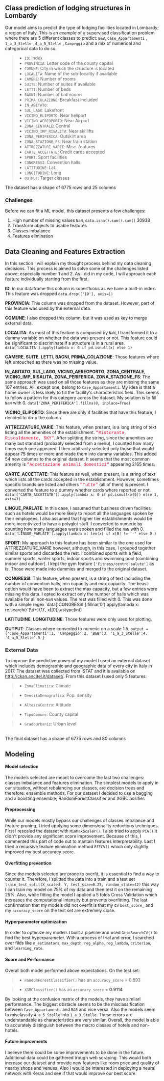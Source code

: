 
## Class prediction of lodging structures in Lombardy

Our model aims to predict the type of lodging facilities located in Lombardy; a region of Italy. This is an example of a supervised classification problem where there are 5 different classes to predict: `B&B`, `Case_Appartamenti` , `1_a_3_Stelle` , `4_a_5_Stelle` , `Campeggio` and a mix of numerical and categorical data to do so. 
<br>
>- `ID`: Index
>- `PROVINCIA`: Letter code of the county capital 
>- `COMUNE`: City in which the structure is located
>- `LOCALITA`: Name of the sub-locality if available
>- `CAMERE`: Number of rooms
>- `SUITE`: Number of suites if available
>- `LETTI`: Number of beds
>- `BAGNI`: Number of bathrooms
>- `PRIMA_COLAZIONE`: Breakfast included
>- `IN_ABITATO`: 
>- `SUL_LAGO`: Lakefront 
>- `VICINO_ELIPORTO`: Near heliport
>- `VICINO_AEREOPORTO`: Near Airport
>- `ZONA_CENTRALE`: Central
>- `VICINO_IMP_RISALITA`: Near ski lifts
>- `ZONA_PERIFERICA`: Outskirt area
>- `ZONA_STAZIONE_FS`: Near train station
>- `ATTREZZATURE_VARIE`: Misc. features 
>- `CARTE_ACCETTATE`: Credit cards accepted 
>- `SPORT`: Sport facilities
>- `CONGRESSI`: Convention halls 
>- `LATITUDINE`: Lat.
>- `LONGITUDINE`: Long.
>- `OUTPUT`: Target classes

The dataset has a shape of 6775 rows and 25 columns 



### Challenges

Before we can fit a ML model, this dataset presents a few challenges:

1. High number of missing values `NaN`, `data.isna().sum().sum()` 30938
2. Transform objects to usable features
3. Classes imbalance
4. Features elimination

## Data Cleaning and Features Extraction

In this section I will explain my thought process behind my data cleaning decisions. This process is aimed to solve some of the challenges listed above; especially number 1 and 2. As I did in my code, I will approach each feature individually starting from the first. 

**ID**: In our dataframe this column is superfluous as we have a built-in index. This feature was dropped  `data.drop(['ID'], axis=1)`

__PROVINCIA__:  This column was dropped from the dataset. However, part of this feature was used by the external data.

__COMUNE__: I also dropped this column, but it was used as key to merge external data.

__LOCALITA__: As most of this feature is composed by `NaN`, I transformed it to a dummy variable on whether the data was present or not. This feature could be significant to discriminate if a structure is in a rural area. `data['LOCALITA'].apply(lambda x: 0 if pd.isnull(x) else 1)`

__CAMERE__, __SUITE__, __LETTI__, __BAGNI__, __PRIMA_COLAZIONE__: Those features where left untouched as there was no missing value.

__IN_ABITATO__, __SUL_LAGO__, __VICINO_AEREOPORTO__, __ZONA_CENTRALE__, __VICINO_IMP_RISALITA__, __ZONA_PERIFERICA__, __ZONA_STAZIONE_FS__: The same approach was used on all those features as they are missing the same 107 entries. All, except one, belong to `Case_Appartamenti`. My idea is that a home owner is less likely to fill the facility's characteristics field. This seems to follow a pattern for this category across the dataset. My solution is to fill `NaN` with 0. `data['ZONA_PERIFERICA'].fillna(0, inplace=True)`

__VICINO_ELIPORTO__: Since there are only 4 facilities that have this feature, I decided to drop the column.

__ATTREZZATURE_VARIE__: This feature, when present, is a long string of text listing all the amenities of the establishment. <font face=Courier color=#DC143C>"Ristorante, Riscaldamento, SKY"</font>. After splitting the string, since the amenities are many but standard (probably selected from a menu), I counted how many times each one appeared. I then arbitrarily selected only those that would appear 75 times or more and made them into dummy variables. This added 54 new columns to the original dataset. It seems that the most common amenity is <font face=Courier color=#DC143C>"Accettazione animali domestici"</font> appearing 2165 times.

__CARTE_ACCETTATE__: This feature as well, when present, is a string of text which lists all the cards accepted in the establishment. However, sometimes specific brands are listed and others <font face=Courier color=#DC143C>"Tutte"</font> (all of them) is present. I converted the feature to a dummy whether cards where reported or not. `data[['CARTE_ACCETTATE']].apply(lambda x: 0 if pd.isnull(x[0]) else 1, axis=1)`

__LINGUE_PARLATE__: In this case, I assumed that business driven facilities such as hotels would be more likely to report all the languages spoken by their employees. I also assumed that higher tier establishments would be more incentivized to have a polyglot staff. I converted to numeric by counting how many languages were spoken and filled the `NaN` with 0. `data['LINGUE_PARLATE'].apply(lambda x: len(x) if x[0] != '-' else 0 )`

__SPORT__: My approach to this feature has been similar to the one used for ATTREZZATURE_VARIE however, although, in this case, I grouped together similar sports and discarded the rest. I combined sports with a field, summer sports, winter sports, indoor sports and swimming pool (combining indoor and outdoor). I kept the gym feature `['Fitness/centro salute']` as is. Those were made into dummies and merged to the original dataset. 

__CONGRESSI__: This feature, when present, is a string of text including the number of convention halls, min capacity and max capacity. The beast option would have been to extract the max capacity, but a few entries were missing this data. I opted to extract only the number of halls which was available for all non-`NaN` values. The rest was filled with 0. This was done with a simple regex `data['CONGRESSI'].fillna('0').apply(lambda x: re.search(r'(\d+){1}', x)[0]).astype(int)

__LATITUDINE__, __LONGITUDINE__: Those features were only used for plotting.

__OUTPUT__: Classes where converted to numeric on a scale 1:5. `output = {'Case_Appartamenti':1, 'Campeggio':2, 'B&B':3, '1_a_3_Stelle':4, '4_a_5_Stelle':5 }`

### External Data

To improve the predictive power of my model I used an external dataset which includes demographic and geographic data of every city in Italy in 2017. The dataset was collected from ISTAT and it is available on http://ckan.ancitel.it/dataset/. From this dataset I used only 5 features: 
<br>
>- `ZonaClimatica`: Climate 

>- `DensitaDemografica`: Pop. density 

>- `AltezzaCentro`: Altitude 

>- `TipoComune`: County capital 

>- `GradoUrbaniz`: Urban level 

<br>
The final dataset has a shape of 6775 rows and 80 columns

## Modeling

#### Model selection

The models selected are meant to overcome the last two challenges: classes imbalance and features elimination. The simplest models to apply in our situation, without rebalancing our classes, are decision trees and therefore: ensemble methods. For our dataset I decided to use a bagging and a boosting ensemble; RandomForestClassifier and XGBClassifier. 


#### Preprocessing

While our models mostly bypass our challenges of classes imbalance and feature pruning, I tried applying some dimensionality reductions techniques. First I rescaled the dataset with `MinMaxScaler()`. I also tried to apply `PCA()` it didn't provide any significant score improvement. Because of this, I commented this part of code out to mantain features interpretability.
Last I tried a recursive feature elimination method `RFECV()` which only slightly improved my best accuracy score.

#### Overfitting prevention

Since the models selected are prone to overfit, it is essential to find a way to counter it. Therefore, I splitted the data into a train and a test set `train_test_split(X_scaled, Y, test_size=0.25, random_state=42)` this way I can train my model on 75% of my data and then test it on the remaining 25%. Also, while fitting the model I applied a 5 folds Cross Validation which increases the computational intensity but prevents overfitting. The last confirmation that my models did not overfit is that my cv `best_score_`  and my `accuracy_score` on the test set are extremely close. 

#### Hyperparameter optimization

In order to optimize my models I built a pipeline and used `GridSearchCV()` to find the best hyperparameter. With a process of trial and error, I searched over filds like `n_estimators`, `max_depth`, `reg_alpha`, `reg_lambda`, `criterion`, and `learning_rate`.

#### Score and Performance

Overall both model performed above expectations. On the test set:
<br>
>- `RandomForestClassifier()` has an `accuracy_score` = 0.893

>- `XGBClassifier()` has an `accuracy_score` = __0.9114__ 

By looking at the confusion matrix of the models, they have similarl performance. The biggest obstacle seems to be the misclassification between `Case_Appartamenti` and `B&B` and vice versa. Also the models seem to misclassify `4_a_5_Stelle` into `1_a_3_Stelle`. These errors are understandable as characteristics are very similar. Overall, the model is able to accurately distinguish between the macro classes of hotels and non-hotels.

#### Future improvments

I believe there could be some improvements to be done in the future. Additional data could be gathered trough web scraping. This would both increase our dataset and provide new features like room price and quality of nearby shops and venues. Also I would be interested in deploying a neural network with Keras and see if that would improve our best score. 
